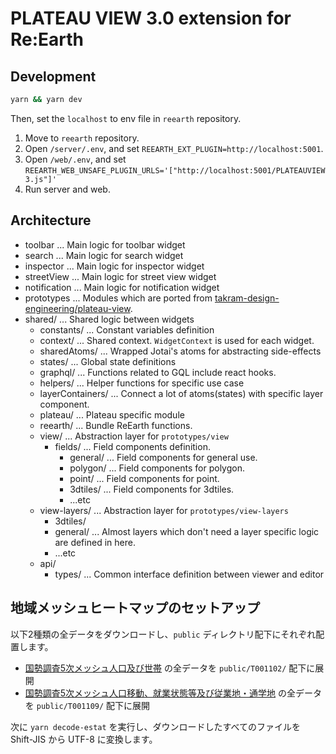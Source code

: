 # PLATEAU VIEW 3.0 extension for Re:Earth

## Development

```sh
yarn && yarn dev
```

Then, set the `localhost` to env file in `reearth` repository.

1. Move to `reearth` repository.
2. Open `/server/.env`, and set `REEARTH_EXT_PLUGIN=http://localhost:5001`.
3. Open `/web/.env`, and set `REEARTH_WEB_UNSAFE_PLUGIN_URLS='["http://localhost:5001/PLATEAUVIEW3.js"]'`
4. Run server and web.

## Architecture

- toolbar ... Main logic for toolbar widget
- search ... Main logic for search widget
- inspector ... Main logic for inspector widget
- streetView ... Main logic for street view widget
- notification ... Main logic for notification widget
- prototypes ... Modules which are ported from [takram-design-engineering/plateau-view](https://github.com/takram-design-engineering/plateau-view).
- shared/ ... Shared logic between widgets
    - constants/ ... Constant variables definition
    - context/ ... Shared context. `WidgetContext` is used for each widget.
    - sharedAtoms/ ... Wrapped Jotai's atoms for abstracting side-effects
    - states/ ... Global state definitions
    - graphql/ ... Functions related to GQL include react hooks.
    - helpers/ ... Helper functions for specific use case
    - layerContainers/ ... Connect a lot of atoms(states) with specific layer component.
    - plateau/ ... Plateau specific module
    - reearth/ ... Bundle ReEarth functions.
    - view/ ... Abstraction layer for `prototypes/view`
      - fields/ ... Field components definition.
        - general/ ... Field components for general use.
        - polygon/ ... Field components for polygon.
        - point/ ... Field components for point.
        - 3dtiles/ ... Field components for 3dtiles.
        - ...etc
    - view-layers/ ... Abstraction layer for `prototypes/view-layers`
        - 3dtiles/
        - general/ ... Almost layers which don't need a layer specific logic are defined in here.
        - ...etc
    - api/
        - types/ ... Common interface definition between viewer and editor

## 地域メッシュヒートマップのセットアップ

以下2種類の全データをダウンロードし、`public` ディレクトリ配下にそれぞれ配置します。
- [国勢調査5次メッシュ人口及び世帯](https://www.e-stat.go.jp/gis/statmap-search?page=1&type=1&toukeiCode=00200521&toukeiYear=2020&aggregateUnit=Q&serveyId=Q002005112020&statsId=T001102&datum=2000) の全データを `public/T001102/` 配下に展開
- [国勢調査5次メッシュ人口移動、就業状態等及び従業地・通学地](https://www.e-stat.go.jp/gis/statmap-search?page=1&type=1&toukeiCode=00200521&toukeiYear=2020&aggregateUnit=Q&serveyId=Q002005112020&statsId=T001109&datum=2000) の全データを `public/T001109/` 配下に展開

次に `yarn decode-estat` を実行し、ダウンロードしたすべてのファイルを Shift-JIS から UTF-8 に変換します。
